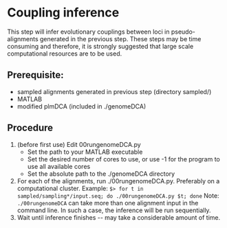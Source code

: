 # Coupling inference

This step will infer evolutionary couplings between loci in pseudo-alignments generated in the previous step. These steps may be time consuming and therefore, it is strongly suggested that large scale computational resources are to be used.

## Prerequisite:
* sampled alignments generated in previous step (directory sampled/)
* MATLAB
* modified plmDCA (included in ./genomeDCA)

## Procedure
1. (before first use) Edit 00rungenomeDCA.py
    * Set the path to your MATLAB executable
    * Set the desired number of cores to use, or use -1 for the program to use all available cores
    * Set the absolute path to the ./genomeDCA directory
2. For each of the alignments, run ./00rungenomeDCA.py. Preferably on a computational cluster.
    Example:
    `$> for t in sampled/sampling*/input.seq; do ./00rungenomeDCA.py $t; done`
    Note: `./00rungenomeDCA` can take more than one alignment input in the command line. In such a case, the inference will be run sequentially.
3. Wait until inference finishes -- may take a considerable amount of time.

